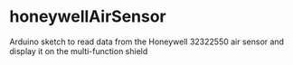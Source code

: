 # honeywellAirSensor
Arduino sketch to read data from the Honeywell 32322550 air sensor and display it on the multi-function shield
